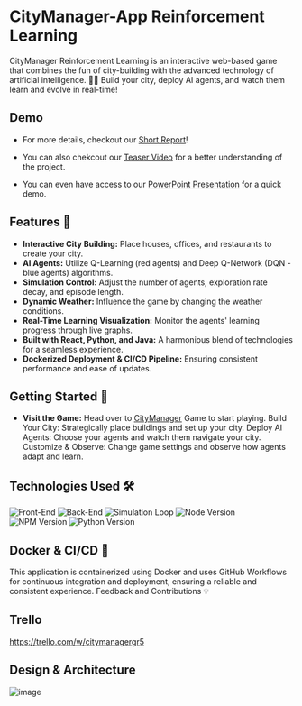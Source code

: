 # CityManager-App Reinforcement Learning

CityManager Reinforcement Learning is an interactive web-based game that combines the fun of city-building with the advanced technology of artificial intelligence. 🌆👾 Build your city, deploy AI agents, and watch them learn and evolve in real-time!

## Demo

* For more details, checkout our [Short Report](grp5_Rapport_FOEX_GHANDOUR_RAJAUD_TAIDER.pdf)!

* You can also chekcout our [Teaser Video](https://youtu.be/YjdlPgHJ2UE) for a better understanding of the project.

* You can even have access to our [PowerPoint Presentation](https://docs.google.com/presentation/d/1zDpo5Tk8YWrd6qleoZuT8AjfJGk2-HHX6jXKon48nGM/edit?usp=sharing) for a quick demo.



## **Features 🚀**

* **Interactive City Building:** Place houses, offices, and restaurants to create your city.
* **AI Agents:** Utilize Q-Learning (red agents) and Deep Q-Network (DQN - blue agents) algorithms.
* **Simulation Control:** Adjust the number of agents, exploration rate decay, and episode length.
* **Dynamic Weather:** Influence the game by changing the weather conditions.
* **Real-Time Learning Visualization:** Monitor the agents' learning progress through live graphs.
* **Built with React, Python, and Java:** A harmonious blend of technologies for a seamless experience.
* **Dockerized Deployment & CI/CD Pipeline:** Ensuring consistent performance and ease of updates.

## **Getting Started 🌟**

* **Visit the Game:** Head over to [CityManager](https://citymanager-app.onrender.com/) Game to start playing.
Build Your City: Strategically place buildings and set up your city.
Deploy AI Agents: Choose your agents and watch them navigate your city.
Customize & Observe: Change game settings and observe how agents adapt and learn.

## **Technologies Used 🛠️**

![Front-End](https://img.shields.io/badge/Front--End-React-blue)
![Back-End](https://img.shields.io/badge/Back--End-Python-blue)
![Simulation Loop](https://img.shields.io/badge/Simulation%20Loop-Java-blue)
![Node Version](https://img.shields.io/badge/Node-v18.17.1-green)
![NPM Version](https://img.shields.io/badge/NPM-v9.6.7-green)
![Python Version](https://img.shields.io/badge/Python-3.10.12-blue)

## **Docker & CI/CD 🐳**

This application is containerized using Docker and uses GitHub Workflows for continuous integration and deployment, ensuring a reliable and consistent experience.
Feedback and Contributions 💡

## Trello
https://trello.com/w/citymanagergr5

## Design & Architecture

![image](https://github.com/siliataider/CityManager-Reinforcement-Learning/assets/69010419/b06d8fad-5006-427c-8170-031c264a7f0c)


